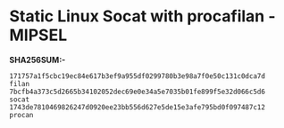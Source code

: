 # Static Linux Socat with procafilan - MIPSEL


**SHA256SUM:-**


```
171757a1f5cbc19ec84e617b3ef9a955df0299780b3e98a7f0e50c131c0dca7d  filan
7bcfb4a373c5d2665b34102052dec69e0e34a5e7035b01fe899f5e32d066c5d6  socat
1743de7810469826247d0920ee23bb556d627e5de15e3afe795bd0f097487c12  procan
```
